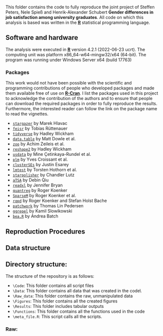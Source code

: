 
This folder contains the code to fully reproduce the joint project of Steffen Peters, Nele Spieß and Henrik-Alexander Schubert **Gender differences in job satisfaction among university graduates**. All code on which this analysis is based was written in the [**R**](https://www.r-project.org/) statistical programming language.

## Software and hardware

The analysis were executed in [**R**](https://www.r-project.org/) version 4.2.1 (2022-06-23 ucrt). The computing unit was platform x86_64-w64-mingw32/x64 (64-bit). The program was running under Windows Server x64 (build 17763)

### Packages

This work would not have been possible with the scientific and programming contributions of people who developed packages and made them available free of use on [**R-Cran**](https://cran.r-project.org/). I list the packages used in this project to acknowledge the contribution of the authors and to ensure that people can download the required packages in order to fully reproduce the results. Furthermore, the interested reader can follow the link on the package name to read the vignettes.

-   [`stargazer`](https://cran.r-project.org/web/packages/stargazer/vignettes/stargazer.pdf) by Marek Hlavac
-   [`feisr`](https://cran.r-project.org/web/packages/feisr/index.html) by Tobias Rüttenauer
-   [`tidyverse`](https://cran.r-project.org/web/packages/tidyverse/index.html) by Hadley Wickham
-   [`data.table`](https://cran.r-project.org/web/packages/data.table/index.html) by Matt Dowle et al.
-   [`zoo`](https://cran.r-project.org/web/packages/zoo/index.html) by Achim Zeileis et al.
-   [`reshape2`](https://cran.r-project.org/web/packages/reshape2/index.html) by Hadley Wickham
-   [`usdata`](https://cran.rstudio.com/web/packages/usdata/index.html%3E) by Mine Çetinkaya-Rundel et al.
-   [`plm`](https://cran.r-project.org/web/packages/plm/plm.pdf) by Yves Croissant et al.
-   [`clusterSEs`](https://cran.r-project.org/web/packages/clusterSEs/index.html) by Justin Esarey
-   [`lmtest`](https://cran.r-project.org/web/packages/lmtest/index.html) by Torsten Hothorn et al.
-   [`starpolisher`](https://github.com/ChandlerLutz/starpolishr) by Chandler Lutz
-   [`aTSA`](https://cran.r-project.org/web/packages/aTSA/aTSA.pdf) by Debin Qiu
-   [`readxl`](https://cran.r-project.org/web/packages/readxl/index.html) by Jennifer Bryan
-   [`quantreg`](https://cran.r-project.org/web/packages/quantreg/index.html) by Roger Koenker
-   [`SparseM`](https://cran.r-project.org/web/packages/SparseM/index.html) by Roger Koenker et al.
-   [`rqpd`](https://r-forge.r-project.org/projects/rqpd/) by Roger Koenker and Stefan Holst Bache
-   [`patchwork`](https://cran.r-project.org/web/packages/patchwork/index.html) by Thomas Lin Pedersen
-   [`ggrepel`](https://cran.r-project.org/web/packages/ggrepel/vignettes/ggrepel.html) by Kamil Slowikowski
-   [`bea.R`](https://cran.r-project.org/web/packages/bea.R/bea.R.pdf) by Andrea Batch

## Reproduction Procedures

## Data structure


## Directory structure:

The structure of the repository is as follows:

-   `\Code`: This folder contains all script files
-   `\Data`: This folder contains all data that was created in the code\
-   `\Raw_data`: This folder contains the raw, unmanipulated data
-   `\Figures`: This folder contains all the created figures
-   `\Results`: This folder includes tabular outputs
-   `\Functions`: This folder contains all the functions used in the code
-   `\meta_file.R`: This script calls all the scripts.

### Raw:
